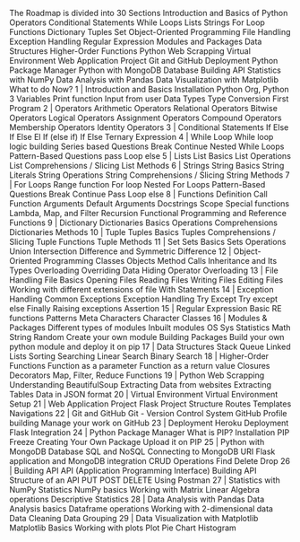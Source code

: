 The Roadmap is divided into 30 Sections
Introduction and Basics of Python
Operators
Conditional Statements
While Loops
Lists
Strings
For Loop
Functions
Dictionary
Tuples
Set
Object-Oriented Programming
File Handling
Exception Handling
Regular Expression
Modules and Packages
Data Structures
Higher-Order Functions
Python Web Scrapping
Virtual Environment
Web Application Project
Git and GitHub
Deployment
Python Package Manager
Python with MongoDB Database
Building API
Statistics with NumPy
Data Analysis with Pandas
Data Visualization with Matplotlib
What to do Now?
1 | Introduction and Basics
Installation
Python Org, Python 3
Variables
Print function
Input from user
Data Types
Type Conversion
First Program
2 | Operators
Arithmetic Operators
Relational Operators
Bitwise Operators
Logical Operators
Assignment Operators
Compound Operators
Membership Operators
Identity Operators
3 | Conditional Statements
If Else
If
Else
El If (else if)
If Else Ternary Expression
4 | While Loop
While loop logic building
Series based Questions
Break
Continue
Nested While Loops
Pattern-Based Questions
pass
Loop else
5 | Lists
List Basics
List Operations
List Comprehensions / Slicing
List Methods
6 | Strings
String Basics
String Literals
String Operations
String Comprehensions / Slicing
String Methods
7 | For Loops
Range function
For loop
Nested For Loops
Pattern-Based Questions
Break
Continue
Pass
Loop else
8 | Functions
Definition
Call
Function Arguments
Default Arguments
Docstrings
Scope
Special functions Lambda, Map, and Filter
Recursion
Functional Programming and Reference Functions
9 | Dictionary
Dictionaries Basics
Operations
Comprehensions
Dictionaries Methods
10 | Tuple
Tuples Basics
Tuples Comprehensions / Slicing
Tuple Functions
Tuple Methods
11 | Set
Sets Basics
Sets Operations
Union
Intersection
Difference and Symmetric Difference
12 | Object-Oriented Programming
Classes
Objects
Method Calls
Inheritance and Its Types
Overloading
Overriding
Data Hiding
Operator Overloading
13 | File Handling
File Basics
Opening Files
Reading Files
Writing Files
Editing Files
Working with different extensions of file
With Statements
14 | Exception Handling
Common Exceptions
Exception Handling
Try
Except
Try except else
Finally
Raising exceptions
Assertion
15 | Regular Expression
Basic RE functions
Patterns
Meta Characters
Character Classes
16 | Modules & Packages
Different types of modules
Inbuilt modules
OS
Sys
Statistics
Math
String
Random
Create your own module
Building Packages
Build your own python module and deploy it on pip
17 | Data Structures
Stack
Queue
Linked Lists
Sorting
Searching
Linear Search
Binary Search
18 | Higher-Order Functions
Function as a parameter
Function as a return value
Closures
Decorators
Map, Filter, Reduce Functions
19 | Python Web Scrapping
Understanding BeautifulSoup
Extracting Data from websites
Extracting Tables
Data in JSON format
20 | Virtual Environment
Virtual Environment Setup
21 | Web Application Project
Flask
Project Structure
Routes
Templates
Navigations
22 | Git and GitHub
Git - Version Control System
GitHub Profile building
Manage your work on GitHub
23 | Deployment
Heroku Deployment
Flask Integration
24 | Python Package Manager
What is PIP?
Installation
PIP Freeze
Creating Your Own Package
Upload it on PIP
25 | Python with MongoDB Database
SQL and NoSQL
Connecting to MongoDB URI
Flask application and MongoDB integration
CRUD Operations
Find
Delete
Drop
26 | Building API
API (Application Programming Interface)
Building API
Structure of an API
PUT
POST
DELETE
Using Postman
27 | Statistics with NumPy
Statistics
NumPy basics
Working with Matrix
Linear Algebra operations
Descriptive Statistics
28 | Data Analysis with Pandas
Data Analysis basics
Dataframe operations
Working with 2-dimensional data
Data Cleaning
Data Grouping
29 | Data Visualization with Matplotlib
Matplotlib Basics
Working with plots
Plot
Pie Chart
Histogram

